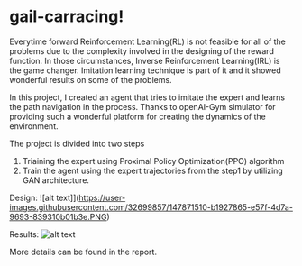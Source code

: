 # gail-carracing!

Everytime forward Reinforcement Learning(RL) is not feasible for all of the problems due to the complexity involved in the designing of the reward function.
In those circumstances, Inverse Reinforcement Learning(IRL) is the game changer. Imitation learning technique is part of it and it showed wonderful results on some of the problems.

In this project, I created an agent that tries to imitate the expert and learns the path navigation in the process. Thanks to openAI-Gym simulator for providing such a wonderful platform for creating the dynamics of the environment.

The project is divided into two steps
1. Triaining the expert using Proximal Policy Optimization(PPO) algorithm
2. Train the agent using the expert trajectories from the step1 by utilizing GAN architecture.

Design:
![alt text]](https://user-images.githubusercontent.com/32699857/147871510-b1927865-e57f-4d7a-9693-839310b01b3e.PNG)

Results:
![alt text](https://user-images.githubusercontent.com/32699857/147870992-7873ad00-2ac7-4cb5-8f9c-d5bcb883d4ed.gif)

More details can be found in the report.


